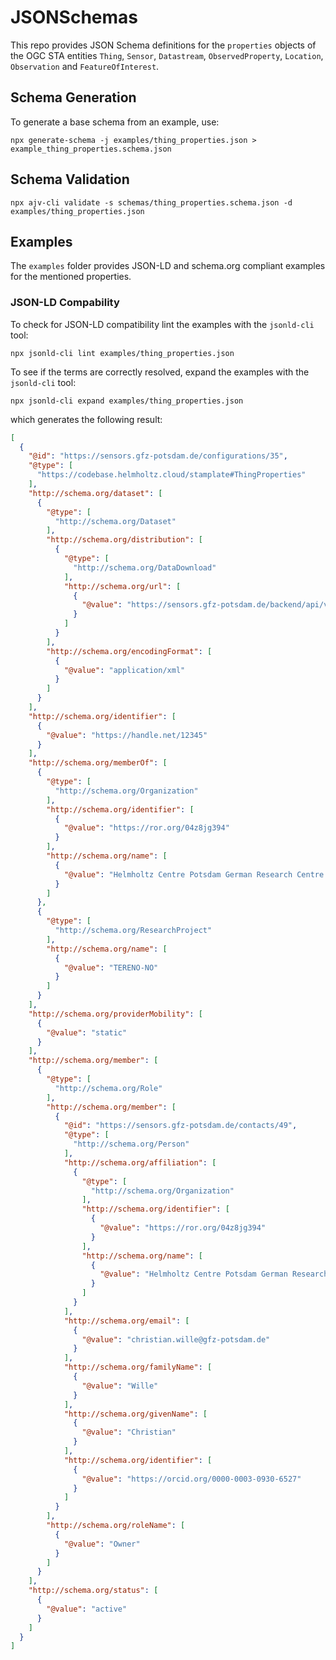 # JSONSchemas

This repo provides JSON Schema definitions for the `properties` objects of the
OGC STA entities `Thing`, `Sensor`, `Datastream`, `ObservedProperty`,
`Location`, `Observation` and `FeatureOfInterest`.

## Schema Generation

To generate a base schema from an example, use:

```
npx generate-schema -j examples/thing_properties.json > example_thing_properties.schema.json
```

## Schema Validation

```
npx ajv-cli validate -s schemas/thing_properties.schema.json -d
examples/thing_properties.json
```


## Examples

The `examples` folder provides JSON-LD and schema.org compliant examples for the
mentioned properties.

### JSON-LD Compability

To check for JSON-LD compatibility lint the examples with the
`jsonld-cli` tool:

```
npx jsonld-cli lint examples/thing_properties.json
```

To see if the terms are correctly resolved, expand the examples with the
`jsonld-cli` tool:

```
npx jsonld-cli expand examples/thing_properties.json
```

which generates the following result:

```json
[
  {
    "@id": "https://sensors.gfz-potsdam.de/configurations/35",
    "@type": [
      "https://codebase.helmholtz.cloud/stamplate#ThingProperties"
    ],
    "http://schema.org/dataset": [
      {
        "@type": [
          "http://schema.org/Dataset"
        ],
        "http://schema.org/distribution": [
          {
            "@type": [
              "http://schema.org/DataDownload"
            ],
            "http://schema.org/url": [
              {
                "@value": "https://sensors.gfz-potsdam.de/backend/api/v1/devices/1/sensorml"
              }
            ]
          }
        ],
        "http://schema.org/encodingFormat": [
          {
            "@value": "application/xml"
          }
        ]
      }
    ],
    "http://schema.org/identifier": [
      {
        "@value": "https://handle.net/12345"
      }
    ],
    "http://schema.org/memberOf": [
      {
        "@type": [
          "http://schema.org/Organization"
        ],
        "http://schema.org/identifier": [
          {
            "@value": "https://ror.org/04z8jg394"
          }
        ],
        "http://schema.org/name": [
          {
            "@value": "Helmholtz Centre Potsdam German Research Centre for Geosciences GFZ"
          }
        ]
      },
      {
        "@type": [
          "http://schema.org/ResearchProject"
        ],
        "http://schema.org/name": [
          {
            "@value": "TERENO-NO"
          }
        ]
      }
    ],
    "http://schema.org/providerMobility": [
      {
        "@value": "static"
      }
    ],
    "http://schema.org/member": [
      {
        "@type": [
          "http://schema.org/Role"
        ],
        "http://schema.org/member": [
          {
            "@id": "https://sensors.gfz-potsdam.de/contacts/49",
            "@type": [
              "http://schema.org/Person"
            ],
            "http://schema.org/affiliation": [
              {
                "@type": [
                  "http://schema.org/Organization"
                ],
                "http://schema.org/identifier": [
                  {
                    "@value": "https://ror.org/04z8jg394"
                  }
                ],
                "http://schema.org/name": [
                  {
                    "@value": "Helmholtz Centre Potsdam German Research Centre for Geosciences GFZ"
                  }
                ]
              }
            ],
            "http://schema.org/email": [
              {
                "@value": "christian.wille@gfz-potsdam.de"
              }
            ],
            "http://schema.org/familyName": [
              {
                "@value": "Wille"
              }
            ],
            "http://schema.org/givenName": [
              {
                "@value": "Christian"
              }
            ],
            "http://schema.org/identifier": [
              {
                "@value": "https://orcid.org/0000-0003-0930-6527"
              }
            ]
          }
        ],
        "http://schema.org/roleName": [
          {
            "@value": "Owner"
          }
        ]
      }
    ],
    "http://schema.org/status": [
      {
        "@value": "active"
      }
    ]
  }
]
```

